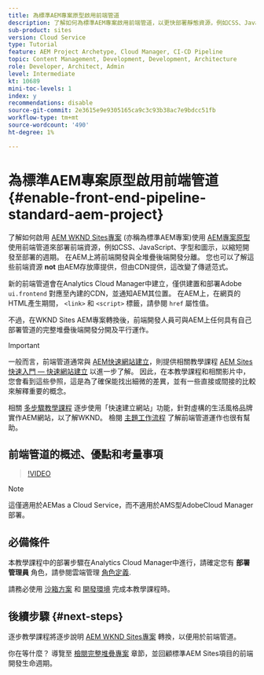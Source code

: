 ```yaml
---
title: 為標準AEM專案原型啟用前端管道
description: 了解如何為標準AEM專案啟用前端管道，以更快部署靜態資源，例如CSS、JavaScript、字型、圖示。 同時將前端開發與AEM上的全堆疊後端開發分開。
sub-product: sites
version: Cloud Service
type: Tutorial
feature: AEM Project Archetype, Cloud Manager, CI-CD Pipeline
topic: Content Management, Development, Development, Architecture
role: Developer, Architect, Admin
level: Intermediate
kt: 10689
mini-toc-levels: 1
index: y
recommendations: disable
source-git-commit: 2e3615e9e9305165ca9c3c93b38ac7e9bdcc51fb
workflow-type: tm+mt
source-wordcount: '490'
ht-degree: 1%

---
```



# 為標準AEM專案原型啟用前端管道{#enable-front-end-pipeline-standard-aem-project}

了解如何啟用 [AEM WKND Sites專案](https://github.com/adobe/aem-guides-wknd) (亦稱為標準AEM專案)使用 [AEM專案原型](https://github.com/adobe/aem-project-archetype) 使用前端管道來部署前端資源，例如CSS、JavaScript、字型和圖示，以縮短開發至部署的週期。 在AEM上將前端開發與全堆疊後端開發分離。 您也可以了解這些前端資源 __not__ 由AEM存放庫提供，但由CDN提供，這改變了傳遞范式。


新的前端管道會在Analytics Cloud Manager中建立，僅供建置和部署Adobe `ui.frontend` 對應至內建的CDN，並通知AEM其位置。 在AEM上，在網頁的HTML產生期間， `<link>` 和 `<script>` 標籤，請參閱 `href` 屬性值。

不過，在WKND Sites AEM專案轉換後，前端開發人員可與AEM上任何具有自己部署管道的完整堆疊後端開發分開及平行運作。

>[!IMPORTANT]
>
>一般而言，前端管道通常與 [AEM快速網站建立](https://experienceleague.adobe.com/docs/experience-manager-cloud-service/content/sites/administering/site-creation/quick-site/overview.html?lang=en)，則提供相關教學課程 [AEM Sites快速入門 — 快速網站建立](https://experienceleague.adobe.com/docs/experience-manager-learn/getting-started-wknd-tutorial-develop/site-template/overview.html) 以進一步了解。 因此，在本教學課程和相關影片中，您會看到這些參照，這是為了確保能找出細微的差異，並有一些直接或間接的比較來解釋重要的概念。


相關 [多步驟教學課程](https://experienceleague.adobe.com/docs/experience-manager-learn/getting-started-wknd-tutorial-develop/site-template/overview.html) 逐步使用「快速建立網站」功能，針對虛構的生活風格品牌實作AEM網站，以了解WKND。 檢閱 [主題工作流程](https://experienceleague.adobe.com/docs/experience-manager-learn/getting-started-wknd-tutorial-develop/site-template/theming.html) 了解前端管道運作也很有幫助。

## 前端管道的概述、優點和考量事項

>[!VIDEO](https://video.tv.adobe.com/v/3409343/)


>[!NOTE]
>
>這僅適用於AEMas a Cloud Service，而不適用於AMS型AdobeCloud Manager部署。

## 必備條件

本教學課程中的部署步驟在Analytics Cloud Manager中進行，請確定您有 __部署管理員__ 角色，請參閱雲端管理 [角色定義](https://experienceleague.adobe.com/docs/experience-manager-cloud-manager/content/requirements/users-and-roles.html?lang=en#role-definitions).

請務必使用 [沙箱方案](https://experienceleague.adobe.com/docs/experience-manager-cloud-service/content/implementing/using-cloud-manager/programs/introduction-sandbox-programs.html) 和 [開發環境](https://experienceleague.adobe.com/docs/experience-manager-cloud-service/content/implementing/using-cloud-manager/manage-environments.html) 完成本教學課程時。

## 後續步驟 {#next-steps}

逐步教學課程將逐步說明 [AEM WKND Sites專案](https://github.com/adobe/aem-guides-wknd) 轉換，以便用於前端管道。

你在等什麼？ 導覽至 [檢閱完整堆疊專案](review-uifrontend-module.md) 章節，並回顧標準AEM Sites項目的前端開發生命週期。

